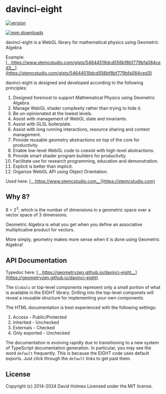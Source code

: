# davinci-eight

[![version](https://img.shields.io/npm/v/davinci-eight.svg)](https://www.npmjs.com/package/davinci-eight) 

[![npm downloads](https://img.shields.io/npm/dm/davinci-eight.svg)](https://npm-stat.com/charts.html?package=davinci-eight&from=2020-06-01) 

davinci-eight is a WebGL library for mathematical physics using Geometric Algebra

Example: [__https://www.stemcstudio.com/gists/54644519dcd556bf8bf779bfa084ced3__](https://stemcstudio.com/gists/54644519dcd556bf8bf779bfa084ced3)

davinci-eight is designed and developed according to the following principles:

1. Designed foremost to support Mathematical Physics using Geometric Algebra.
2. Manage WebGL shader complexity rather than trying to hide it.
3. Be un-opinionated at the lowest levels.
4. Assist with management of WebGL state and invariants.
5. Assist with GLSL boilerplate.
6. Assist with long running interactions, resource sharing and context management.
7. Provide reusable geometry abstractions on top of the core for productivity.
8. Enable low-level WebGL code to coexist with high-level abstractions.
9. Provide smart shader program builders for productivity.
10. Facilitate use for research programming, education and demonstration.
11. Explicit is better than implicit.
12. Organize WebGL API using Object Orientation.

Used here: [__https://www.stemcstudio.com__](https://stemcstudio.com)

## Why 8?

8 = 2<sup>3</sup>, which is the number of dimensions in a geometric space over a vector space of 3 dimensions.

Geometric Algebra is what you get when you define an associative multiplicative product for vectors.

More simply, geometry makes more sense when it is done using Geometric Algebra!

## API Documentation

Typedoc here: [__https://geometryzen.github.io/davinci-eight__](https://geometryzen.github.io/davinci-eight)

The `Globals` or top-level components represent only a small portion of what is available in the EIGHT library.
Drilling into the top-level componets will reveal a reusable structure for implementing your own components.

The HTML documentation is best experienced with the following settings:

1. Access        - Public/Protected
2. Inherited     - Unchecked
3. Externals     - Checked
4. Only exported - Unchecked

The documentation is evolving rapidly due to transitioning to a new system of TypeScript documentation generation.
In particular, you may see the word `default` frequently. This is because the EIGHT code uses default exports.
Just click through the `default` links to get past them.

## License
Copyright (c) 2014-2024 David Holmes
Licensed under the MIT license.
